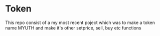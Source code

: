 # Token
This repo consist of a my most recent poject which was to make a token name MYUTH and make it's other setprice, sell, buy etc functions
